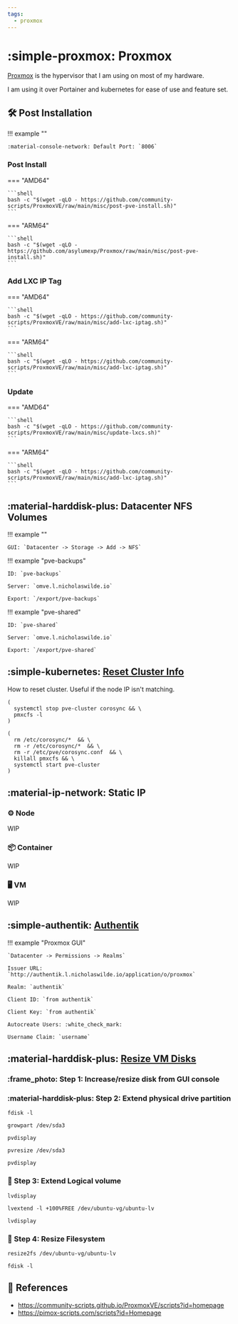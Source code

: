 ```yaml
---
tags:
  - proxmox
---
```

# :simple-proxmox: Proxmox

[Proxmox][1] is the hypervisor that I am using on most of my hardware.

I am using it over Portainer and kubernetes for ease of use and feature set.

## :hammer_and_wrench: Post Installation

!!! example ""

    :material-console-network: Default Port: `8006`

### Post Install

=== "AMD64"

    ```shell
    bash -c "$(wget -qLO - https://github.com/community-scripts/ProxmoxVE/raw/main/misc/post-pve-install.sh)"
    ```

=== "ARM64"

    ```shell
    bash -c "$(wget -qLO - https://github.com/asylumexp/Proxmox/raw/main/misc/post-pve-install.sh)"
    ```

### Add LXC IP Tag

=== "AMD64"

    ```shell
    bash -c "$(wget -qLO - https://github.com/community-scripts/ProxmoxVE/raw/main/misc/add-lxc-iptag.sh)"
    ```

=== "ARM64"

    ```shell
    bash -c "$(wget -qLO - https://github.com/community-scripts/ProxmoxVE/raw/main/misc/add-lxc-iptag.sh)"
    ```

### Update

=== "AMD64"

    ```shell
    bash -c "$(wget -qLO - https://github.com/community-scripts/ProxmoxVE/raw/main/misc/update-lxcs.sh)"
    ```

=== "ARM64"

    ```shell
    bash -c "$(wget -qLO - https://github.com/community-scripts/ProxmoxVE/raw/main/misc/add-lxc-iptag.sh)"
    ```

## :material-harddisk-plus: Datacenter NFS Volumes

!!! example ""

    GUI: `Datacenter -> Storage -> Add -> NFS`

!!! example "pve-backups"

    ID: `pve-backups`

    Server: `omve.l.nicholaswilde.io`
    
    Export: `/export/pve-backups`

!!! example "pve-shared"

    ID: `pve-shared`

    Server: `omve.l.nicholaswilde.io`

    Export: `/export/pve-shared`

## :simple-kubernetes: [Reset Cluster Info][2]

How to reset cluster. Useful if the node IP isn't matching.

```shell title="node"
(
  systemctl stop pve-cluster corosync && \
  pmxcfs -l
)
```

```shell title="node"
(
  rm /etc/corosync/*  && \
  rm -r /etc/corosync/*  && \
  rm -r /etc/pve/corosync.conf  && \ 
  killall pmxcfs && \
  systemctl start pve-cluster
)
```

## :material-ip-network: Static IP

### :gear: Node

WIP

### :package: Container

WIP

### :desktop_computer: VM

WIP

## :simple-authentik: [Authentik][4]

!!! example "Proxmox GUI"

    `Datacenter -> Permissions -> Realms`

    Issuer URL: `http://authentik.l.nicholaswilde.io/application/o/proxmox`
    
    Realm: `authentik`

    Client ID: `from authentik`
    
    Client Key: `from authentik`
    
    Autocreate Users: :white_check_mark:

    Username Claim: `username`

## :material-harddisk-plus: [Resize VM Disks][3]

### :frame_photo: Step 1: Increase/resize disk from GUI console

### :material-harddisk-plus: Step 2: Extend physical drive partition

```shell title="check free space"
fdisk -l
```

```shell title="Extend physical drive partition"
growpart /dev/sda3
```

```shell title="See  phisical drive"
pvdisplay
```

```shell title="Instruct LVM that disk size has changed"
pvresize /dev/sda3
```

```shell title="Check physical drive if has changed"
pvdisplay
```

### :brain: Step 3: Extend Logical volume

```shell title="View starting LV"
lvdisplay
```

```shell title="Resize LV"
lvextend -l +100%FREE /dev/ubuntu-vg/ubuntu-lv
```

```shell title="View changed LV"
lvdisplay
```

### :open_file_folder: Step 4: Resize Filesystem

```shell title="Resize Filesystem"
resize2fs /dev/ubuntu-vg/ubuntu-lv
```

```shell title="Confirm results"
fdisk -l
```

## :link: References

- <https://community-scripts.github.io/ProxmoxVE/scripts?id=homepage>
- <https://pimox-scripts.com/scripts?id=Homepage>

[1]: <https://www.proxmox.com/en/>
[2]: <https://forum.proxmox.com/threads/remove-or-reset-cluster-configuration.114260/#post-493906>
[3]: <https://forum.proxmox.com/threads/resize-ubuntu-vm-disk.117810/post-510089>
[4]: <https://docs.goauthentik.io/integrations/services/proxmox-ve/>
